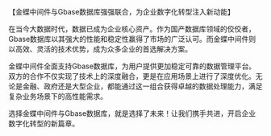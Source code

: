 【金蝶中间件与Gbase数据库强强联合，为企业数字化转型注入新动能】

在当今大数据时代，数据已成为企业核心资产。作为国产数据库领域的佼佼者，Gbase数据库以其强大的性能和稳定性赢得了市场的广泛认可。而金蝶中间件则以高效、灵活的技术优势，成为众多企业的首选解决方案。

金蝶中间件全面支持Gbase数据库，为用户提供更加稳定可靠的数据管理平台。双方的合作不仅实现了技术上的深度融合，更是在应用场景上进行了深度优化。无论是金融、政府还是大型企业，都能通过这一组合获得卓越的数据处理能力，满足复杂业务场景下的高性能需求。

选择金蝶中间件与Gbase数据库，就是选择了未来！让我们携手共进，开启企业数字化转型的新篇章。